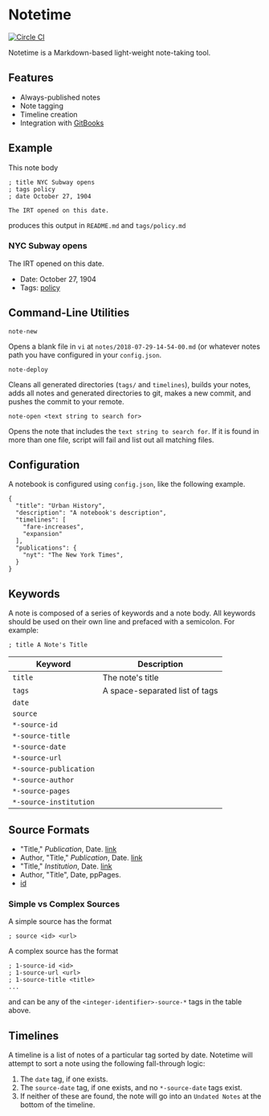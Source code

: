 # Notetime
[![Circle CI](https://circleci.com/gh/tyleragreen/notetime.svg?style=svg)](https://circleci.com/gh/tyleragreen/notetime)

Notetime is a Markdown-based light-weight note-taking tool.

## Features

- Always-published notes
- Note tagging
- Timeline creation
- Integration with [GitBooks](https://gitbooks.com)

## Example

This note body

```
; title NYC Subway opens
; tags policy
; date October 27, 1904

The IRT opened on this date.
```
produces this output in `README.md` and `tags/policy.md`

### NYC Subway opens

The IRT opened on this date.
- Date: October 27, 1904
- Tags: [policy](tags/policy.md)

## Command-Line Utilities

`note-new`

Opens a blank file in `vi` at `notes/2018-07-29-14-54-00.md` (or whatever notes path you have configured in your `config.json`.

`note-deploy`

Cleans all generated directories (`tags/` and `timelines`), builds your notes, adds all notes and generated directories to git, makes a new commit, and pushes the commit to your remote.

`note-open <text string to search for>`

Opens the note that includes the `text string to search for`. If it is found in more than one file, script will fail and list out all matching files.

## Configuration

A notebook is configured using `config.json`, like the following example.

```
{
  "title": "Urban History",
  "description": "A notebook's description",
  "timelines": [
    "fare-increases",
    "expansion"
  ],
  "publications": {
    "nyt": "The New York Times",
  }
}
```

## Keywords

A note is composed of a series of keywords and a note body. All keywords should be used on their own line and prefaced with a semicolon. For example:
```
; title A Note's Title
```

| Keyword | Description |
|------|-----|
`title`|The note's title
`tags`|A space-separated list of tags
`date`| 
`source`| 
`*-source-id`| 
`*-source-title`| 
`*-source-date`| 
`*-source-url`| 
`*-source-publication`| 
`*-source-author`| 
`*-source-pages`| 
`*-source-institution`| 

## Source Formats

- "Title," *Publication*, Date. [link](#url)
- Author, "Title," *Publication*, Date. [link](#url)
- "Title," *Institution*, Date. [link](#url)
- Author, "Title", Date, ppPages.
- [id](#url)

### Simple vs Complex Sources

A simple source has the format
```
; source <id> <url>
```
A complex source has the format
```
; 1-source-id <id>
; 1-source-url <url>
; 1-source-title <title>
...
```
and can be any of the `<integer-identifier>-source-*` tags in the table above.

## Timelines

A timeline is a list of notes of a particular tag sorted by date. Notetime will attempt to sort a note using the following fall-through logic:

1. The `date` tag, if one exists.
2. The `source-date` tag, if one exists, and no `*-source-date` tags exist.
4. If neither of these are found, the note will go into an `Undated Notes` at the bottom of the timeline.
